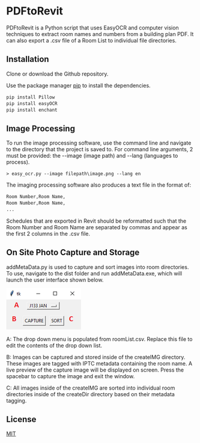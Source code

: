 # PDFtoRevit

PDFtoRevit is a Python script that uses EasyOCR and computer vision techniques to extract room names and numbers from a building plan PDF. It can also export a .csv file of a Room List to individual file directories.

## Installation

Clone or download the Github repository.

Use the package manager [pip](https://pip.pypa.io/en/stable/) to install the dependencies.

```bash
pip install Pillow
pip install easyOCR
pip install enchant
```

## Image Processing
To run the image processing software, use the command line and navigate to the directory that the project is saved to. For command line arguments, 2 must be provided: the --image (image path) and --lang (languages to process).
```console
> easy_ocr.py --image filepath\image.png --lang en
```

The imaging processing software also produces a text file in the format of:
```bash
Room Number,Room Name,
Room Number,Room Name,
...
```
Schedules that are exported in Revit should be reformatted such that the Room Number and Room Name are separated by commas and appear as the first 2 columns in the .csv file.

## On Site Photo Capture and Storage
addMetaData.py is used to capture and sort images into room directories. To use, navigate to the dist folder and run addMetaData.exe, which will launch the user interface shown below.

![addMetaData GUI](/images/gui.PNG?raw=true "addMetaData GUI")

A: The drop down menu is populated from roomList.csv. Replace this file to edit the contents of the drop down list.

B: Images can be captured and stored inside of the createIMG directory. These images are tagged with IPTC metadata containing the room name. A live preview of the capture image will be displayed on screen. Press the spacebar to capture the image and exit the window.

C: All images inside of the createIMG are sorted into individual room directories inside of the createDir directory based on their metadata tagging.

## License
[MIT](https://choosealicense.com/licenses/mit/)

